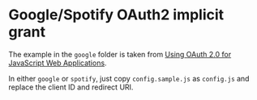 # Google/Spotify OAuth2 implicit grant

The example in the `google` folder is taken from [Using OAuth 2.0 for JavaScript Web Applications](https://developers.google.com/youtube/v3/guides/auth/client-side-web-apps).

In either `google` or `spotify`, just copy `config.sample.js` as `config.js` and replace the client ID and redirect URI.
